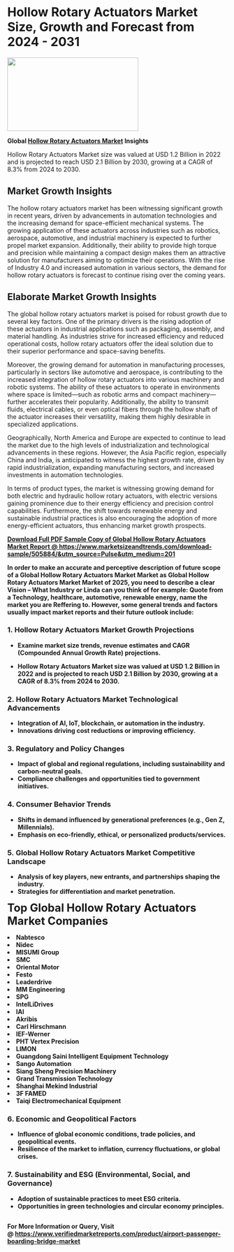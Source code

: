 <H1>Hollow Rotary Actuators Market Size, Growth and Forecast from 2024 - 2031</H1><img class="aligncenter size-medium wp-image-584254" src="https://thirdeyenews.in/wp-content/uploads/2024/09/Global-Market-Research-300x168.jpeg" alt="" width="300" height="168" /><p><strong>Global&nbsp;<a href="https://www.marketsizeandtrends.com/download-sample/505884/&amp;utm_source=Pulse&amp;utm_medium=201">Hollow Rotary Actuators Market</a> Insights</strong></p><p>Hollow Rotary Actuators Market size was valued at USD 1.2 Billion in 2022 and is projected to reach USD 2.1 Billion by 2030, growing at a CAGR of 8.3% from 2024 to 2030.</p><p><h2>Market Growth Insights</h2> <p>The hollow rotary actuators market has been witnessing significant growth in recent years, driven by advancements in automation technologies and the increasing demand for space-efficient mechanical systems. The growing application of these actuators across industries such as robotics, aerospace, automotive, and industrial machinery is expected to further propel market expansion. Additionally, their ability to provide high torque and precision while maintaining a compact design makes them an attractive solution for manufacturers aiming to optimize their operations. With the rise of Industry 4.0 and increased automation in various sectors, the demand for hollow rotary actuators is forecast to continue rising over the coming years.</p> <p><strong><a href="#"></a></strong></p> <h2>Elaborate Market Growth Insights</h2> <p>The global hollow rotary actuators market is poised for robust growth due to several key factors. One of the primary drivers is the rising adoption of these actuators in industrial applications such as packaging, assembly, and material handling. As industries strive for increased efficiency and reduced operational costs, hollow rotary actuators offer the ideal solution due to their superior performance and space-saving benefits.</p> <p>Moreover, the growing demand for automation in manufacturing processes, particularly in sectors like automotive and aerospace, is contributing to the increased integration of hollow rotary actuators into various machinery and robotic systems. The ability of these actuators to operate in environments where space is limited—such as robotic arms and compact machinery—further accelerates their popularity. Additionally, the ability to transmit fluids, electrical cables, or even optical fibers through the hollow shaft of the actuator increases their versatility, making them highly desirable in specialized applications.</p> <p>Geographically, North America and Europe are expected to continue to lead the market due to the high levels of industrialization and technological advancements in these regions. However, the Asia Pacific region, especially China and India, is anticipated to witness the highest growth rate, driven by rapid industrialization, expanding manufacturing sectors, and increased investments in automation technologies.</p> <p>In terms of product types, the market is witnessing growing demand for both electric and hydraulic hollow rotary actuators, with electric versions gaining prominence due to their energy efficiency and precision control capabilities. Furthermore, the shift towards renewable energy and sustainable industrial practices is also encouraging the adoption of more energy-efficient actuators, thus enhancing market growth prospects.</p> <p><strong><a href="#"></p><p><span class=""><strong>Download Full PDF Sample Copy of Global Hollow Rotary Actuators Market Report</strong> @ <a href="https://www.marketsizeandtrends.com/download-sample/505884/&amp;utm_source=Pulse&amp;utm_medium=201" target="_blank">https://www.marketsizeandtrends.com/download-sample/505884/&amp;utm_source=Pulse&amp;utm_medium=201</a></span></p><p>In order to make an accurate and perceptive description of future scope of a Global&nbsp;Hollow Rotary Actuators Market Market as Global&nbsp;Hollow Rotary Actuators Market Market of 2025, you need to describe a clear Vision &ndash; What Industry or Linda can you think of for example: Quote from a Technology, healthcare, automotive, renewable energy, name the market you are Reffering to. However, some general trends and factors usually impact market reports and their future outlook include:</p><h3>1.&nbsp;<strong>Hollow Rotary Actuators Market Growth Projections</strong></h3><ul><li>Examine market size trends, revenue estimates and CAGR (Compounded Annual Growth Rate) projections.</li><li><p>Hollow Rotary Actuators Market size was valued at USD 1.2 Billion in 2022 and is projected to reach USD 2.1 Billion by 2030, growing at a CAGR of 8.3% from 2024 to 2030.</p></li></ul><h3>2.&nbsp;<strong>Hollow Rotary Actuators Market Technological Advancements</strong></h3><ul><li>Integration of AI, IoT, blockchain, or automation in the industry.</li><li>Innovations driving cost reductions or improving efficiency.</li></ul><h3>3.&nbsp;<strong>Regulatory and Policy Changes</strong></h3><ul><li>Impact of global and regional regulations, including sustainability and carbon-neutral goals.</li><li>Compliance challenges and opportunities tied to government initiatives.</li></ul><h3>4.&nbsp;<strong>Consumer Behavior Trends</strong></h3><ul><li>Shifts in demand influenced by generational preferences (e.g., Gen Z, Millennials).</li><li>Emphasis on eco-friendly, ethical, or personalized products/services.</li></ul><h3>5.&nbsp;<strong>Global Hollow Rotary Actuators Market Competitive Landscape</strong></h3><ul><li>Analysis of key players, new entrants, and partnerships shaping the industry.</li><li>Strategies for differentiation and market penetration.</li></ul><p data-pm-slice="1 1 []"><span style="color: inherit; font-family: inherit; font-size: 25px;">Top Global Hollow Rotary Actuators Market Companies</span></p><div class="" data-test-id=""><p><li>Nabtesco</li><li> Nidec</li><li> MISUMI Group</li><li> SMC</li><li> Oriental Motor</li><li> Festo</li><li> Leaderdrive</li><li> MM Engineering</li><li> SPG</li><li> IntelLiDrives</li><li> IAI</li><li> Akribis</li><li> Carl Hirschmann</li><li> IEF-Werner</li><li> PHT Vertex Precision</li><li> LIMON</li><li> Guangdong Saini Intelligent Equipment Technology</li><li> Sango Automation</li><li> Siang Sheng Precision Machinery</li><li> Grand Transmission Technology</li><li> Shanghai Mekind Industrial</li><li> 3F FAMED</li><li> Taiqi Electromechanical Equipment</li></p></div><h3>6.&nbsp;<strong>Economic and Geopolitical Factors</strong></h3><ul><li>Influence of global economic conditions, trade policies, and geopolitical events.</li><li>Resilience of the market to inflation, currency fluctuations, or global crises.</li></ul><h3>7.&nbsp;<strong>Sustainability and ESG (Environmental, Social, and Governance)</strong></h3><ul><li>Adoption of sustainable practices to meet ESG criteria.</li><li>Opportunities in green technologies and circular economy principles.</li></ul><h2><strong style="font-size: 14px;">For More Information or Query, Visit @&nbsp;</strong><a style="background-color: #ffffff; font-size: 14px;" href="https://www.marketsizeandtrends.com/report/hollow-rotary-actuators-market/" target="_blank">https://www.verifiedmarketreports.com/product/airport-passenger-boarding-bridge-market</a></h2>
